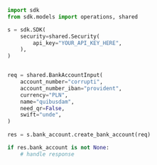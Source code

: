 <!-- Start SDK Example Usage -->
```python
import sdk
from sdk.models import operations, shared

s = sdk.SDK(
    security=shared.Security(
        api_key="YOUR_API_KEY_HERE",
    ),
)


req = shared.BankAccountInput(
    account_number="corrupti",
    account_number_iban="provident",
    currency="PLN",
    name="quibusdam",
    need_qr=False,
    swift="unde",
)
    
res = s.bank_account.create_bank_account(req)

if res.bank_account is not None:
    # handle response
```
<!-- End SDK Example Usage -->